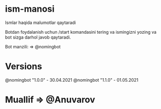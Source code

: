 # ism-manosi
Ismlar haqida malumotlar qaytaradi

Botdan foydalanish uchun /start komandasini tering va ismingizni yozing va bot sizga darhol javob qaytaradi.

Bot manzili: => @nomingbot

# Versions

@nomingbot "1.0.0" - 30.04.2021
@nomingbot "1.1.0" - 01.05.2021

# Muallif => @Anuvarov